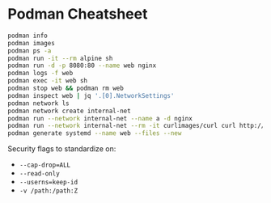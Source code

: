 # Podman Cheatsheet

```bash
podman info
podman images
podman ps -a
podman run -it --rm alpine sh
podman run -d -p 8080:80 --name web nginx
podman logs -f web
podman exec -it web sh
podman stop web && podman rm web
podman inspect web | jq '.[0].NetworkSettings'
podman network ls
podman network create internal-net
podman run --network internal-net --name a -d nginx
podman run --network internal-net --rm -it curlimages/curl curl http://a
podman generate systemd --name web --files --new
```
Security flags to standardize on:
- `--cap-drop=ALL`
- `--read-only`
- `--userns=keep-id`
- `-v /path:/path:Z`
